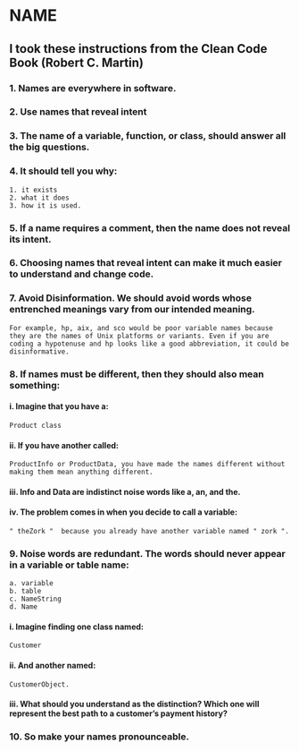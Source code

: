 # NAME
## I took these instructions from the Clean Code Book (Robert C. Martin)
### 1. Names are everywhere in software.
### 2. Use names that reveal intent
### 3. The name of a variable, function, or class, should answer all the big questions. 
### 4. It should tell you why:
````
1. it exists
2. what it does
3. how it is used.
````
### 5. If a name requires a comment, then the name does not reveal its intent.
### 6. Choosing names that reveal intent can make it much easier to understand and change code.
### 7. Avoid Disinformation. We should avoid words whose entrenched meanings vary from our intended meaning.
````
For example, hp, aix, and sco would be poor variable names because they are the names of Unix platforms or variants. Even if you are coding a hypotenuse and hp looks like a good abbreviation, it could be disinformative.
````
### 8. If names must be different, then they should also mean something:
#### i. Imagine that you have a:
````
Product class
````
#### ii. If you have another called:
````
ProductInfo or ProductData, you have made the names different without making them mean anything different.
````
#### iii. Info and Data are indistinct noise words like a, an, and the.
#### iv. The problem comes in when you decide to call a variable: 
````
" theZork "  because you already have another variable named " zork ".
````
### 9. Noise words are redundant. The words should never appear in a variable or table name:
````
a. variable
b. table
c. NameString
d. Name
````
#### i. Imagine finding one class named:
````
Customer
````
#### ii. And another named:
````
CustomerObject.
````
#### iii. What should you understand as the distinction? Which one will represent the best path to a customer’s payment history?

### 10. So make your names pronounceable.

